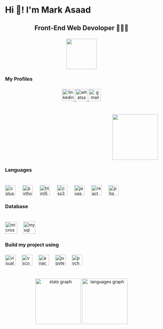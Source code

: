 <h1 align="left">Hi 👋! I'm Mark Asaad</h1>

###

<h2 align="center">Front-End Web Devoloper 👨‍💻💥</h2>

###

<div align="center">
  <img height="100" src="https://camo.githubusercontent.com/ee5483b9201476bc0967a20301a35d0b9cb9c5ea2a46d5cc96932515bc47c676/68747470733a2f2f6769746875622d70726f66696c652d74726f7068792e76657263656c2e6170703f757365726e616d653d416c6941726162693535267468656d653d64726163756c6126636f6c756d6e3d2d3126726f773d31266d617267696e2d773d38266d617267696e2d683d38266e6f2d62673d66616c7365266e6f2d6672616d653d66616c7365266f726465723d34"  />
</div>

###

<h3 align="left">My Profiles</h3>

###

<div align="center">
  <a href="http://linkedin.com/in/mark-asaad-4987b42b5/" target="_blank">
    <img src="https://img.shields.io/static/v1?message=LinkedIn&logo=linkedin&label=&color=0077B5&logoColor=white&labelColor=&style=for-the-badge" height="40" alt="linkedin logo"  />
  </a>
  <a href="https://wa.me/201066932730" target="_blank">
    <img src="https://img.shields.io/static/v1?message=Whatsapp&logo=whatsapp&label=&color=25D366&logoColor=white&labelColor=&style=for-the-badge" height="40" alt="whatsapp logo"  />
  </a>
  <a href="https://drive.google.com/file/d/10-bqNsoopFNcNQHvFTzIapvBiCc38Hjf/view?usp=drivesdk" target="_blank">
    <img src="https://img.shields.io/static/v1?message=Gmail&logo=gmail&label=&color=D14836&logoColor=white&labelColor=&style=for-the-badge" height="40" alt="gmail logo"  />
  </a>
</div>

###

<br clear="both">

<img align="right" height="150" src="https://camo.githubusercontent.com/2d2e17803356d0bb44f8e2db6e313154e7a921822ac923427f66db18f7d512e2/68747470733a2f2f6d65646961322e67697068792e636f6d2f6d656469612f76312e59326c6b505463354d4749334e6a45785a6d6c6e634778776358466b4e4859306554597964576c6b626d5a32616e4e784d6a637a6332343461444231615739745a6a6b784d535a6c634431324d563970626e526c636d35686246396e61575a66596e6c666157516d593351395a772f333977465465485236343234506a7738544f2f67697068792e77656270"  />

###

<br clear="both">

<h3 align="left">Languages</h3>

###

<br clear="both">

<div align="left">
  <img src="https://img.shields.io/badge/C++-00599C?logo=cplusplus&logoColor=white&style=for-the-badge" height="34" alt="cplusplus logo"  />
  <img width="15" />
  <img src="https://img.shields.io/badge/Python-3776AB?logo=python&logoColor=white&style=for-the-badge" height="34" alt="python logo"  />
  <img width="15" />
  <img src="https://img.shields.io/badge/HTML5-E34F26?logo=html5&logoColor=white&style=for-the-badge" height="34" alt="html5 logo"  />
  <img width="15" />
  <img src="https://img.shields.io/badge/CSS3-1572B6?logo=css3&logoColor=white&style=for-the-badge" height="34" alt="css3 logo"  />
  <img width="15" />
  <img src="https://img.shields.io/badge/JavaScript-F7DF1E?logo=javascript&logoColor=black&style=for-the-badge" height="34" alt="javascript logo"  />
  <img width="15" />
  <img src="https://img.shields.io/badge/React-61DAFB?logo=react&logoColor=black&style=for-the-badge" height="34" alt="react logo"  />
  <img width="15" />
  <img src="https://img.shields.io/badge/PHP-777BB4?logo=php&logoColor=black&style=for-the-badge" height="34" alt="php logo"  />
</div>

###

<h3 align="left">Database</h3>

###

<br clear="both">

<div align="left">
  <img src="https://img.shields.io/badge/Microsoft SQL Server-CC2927?logo=microsoftsqlserver&logoColor=white&style=for-the-badge" height="40" alt="microsoftsqlserver logo"  />
  <img width="12" />
  <img src="https://img.shields.io/badge/MySQL-4479A1?logo=mysql&logoColor=white&style=for-the-badge" height="40" alt="mysql logo"  />
</div>

###

<h3 align="left">Build my project using</h3>

###

<div align="left">
  <img src="https://img.shields.io/badge/Visual Studio-5C2D91?logo=visualstudio&logoColor=white&style=for-the-badge" height="35" alt="visualstudio logo"  />
  <img width="12" />
  <img src="https://img.shields.io/badge/Visual Studio Code-007ACC?logo=visualstudiocode&logoColor=white&style=for-the-badge" height="35" alt="vscode logo"  />
  <img width="12" />
  <img src="https://img.shields.io/badge/Anaconda-44A833?logo=anaconda&logoColor=white&style=for-the-badge" height="35" alt="anaconda logo"  />
  <img width="12" />
  <img src="https://img.shields.io/badge/Jupyter-F37626?logo=jupyter&logoColor=black&style=for-the-badge" height="35" alt="jupyter logo"  />
  <img width="12" />
  <img src="https://img.shields.io/badge/PyCharm-000000?logo=pycharm&logoColor=white&style=for-the-badge" height="35" alt="pycharm logo"  />
</div>

###

<br clear="both">

<div align="center">
  <img src="https://github-readme-stats.vercel.app/api?username=MarkAsaad&hide_title=false&hide_rank=false&show_icons=true&include_all_commits=true&count_private=true&disable_animations=false&theme=dracula&locale=en&hide_border=false&order=1" height="150" alt="stats graph"  />
  <img src="https://github-readme-stats.vercel.app/api/top-langs?username=MarkAsaad&locale=en&hide_title=false&layout=compact&card_width=320&langs_count=10&theme=dracula&hide_border=false&order=2" height="150" alt="languages graph"  />
</div>

###
